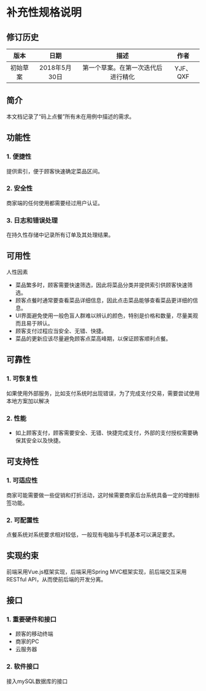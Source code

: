 # 补充性规格说明
## 修订历史

| 版本    | 日期         | 描述                          | 作者      |
|:-------:|:------------:|:----------------------------:|:--------:|
| 初始草案 | 2018年5月30日 | 第一个草案。在第一次迭代后进行精化 | YJF、QXF |

## 简介
本文档记录了“码上点餐”所有未在用例中描述的需求。
## 功能性
### 1. 便捷性
提供索引，便于顾客快速确定菜品区间。
### 2. 安全性
商家端的任何使用都需要经过用户认证。
### 3. 日志和错误处理
在持久性存储中记录所有订单及其处理结果。
## 可用性
人性因素
 * 菜品繁多时，顾客需要快速筛选，因此将菜品分类并提供索引供顾客快速筛选。
 * 顾客点餐时通常要查看菜品详细信息，因此点击菜品能够查看菜品更详细的信息。
 * UI界面避免使用一般色盲人群难以辨认的颜色，特别是价格和数量，尽量美观而且易于辨认。
 * 顾客支付过程应当安全、无错、快捷。
 * 菜品的更新应该尽量避免顾客点菜高峰期，以保证顾客顺利点餐。
 
 ## 可靠性
 ### 1. 可恢复性
 如果使用外部服务，比如支付系统时出现错误，为了完成支付交易，需要尝试使用本地方案加以解决
 
 ### 2. 性能
* 如上顾客支付，顾客需要安全、无错、快捷完成支付，外部的支付授权需要确保其安全以及快捷。

 
 ## 可支持性
 ### 1. 可适应性
 商家可能需要做一些促销和打折活动，这时候需要商家后台系统具备一定的增删标签功能。
 
 ### 2. 可配置性
 点餐系统对系统要求相对较低，一般现有电脑与手机基本可以满足要求。
 
## 实现约束
前端采用Vue.js框架实现，后端采用Spring MVC框架实现，前后端交互采用RESTful API，从而使前后端的开发分离。

## 接口
### 1. 重要硬件和接口
* 顾客的移动终端
* 商家的PC
* 云服务器

### 2. 软件接口
接入mySQL数据库的接口
